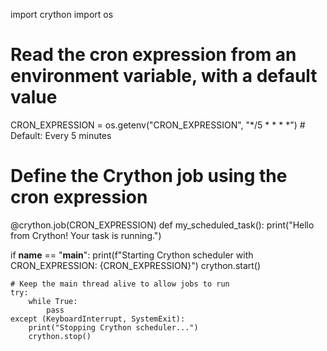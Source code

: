 import crython
import os

# Read the cron expression from an environment variable, with a default value
CRON_EXPRESSION = os.getenv("CRON_EXPRESSION", "*/5 * * * *")  # Default: Every 5 minutes

# Define the Crython job using the cron expression
@crython.job(CRON_EXPRESSION)
def my_scheduled_task():
    print("Hello from Crython! Your task is running.")

if __name__ == "__main__":
    print(f"Starting Crython scheduler with CRON_EXPRESSION: {CRON_EXPRESSION}")
    crython.start()

    # Keep the main thread alive to allow jobs to run
    try:
        while True:
            pass
    except (KeyboardInterrupt, SystemExit):
        print("Stopping Crython scheduler...")
        crython.stop()
